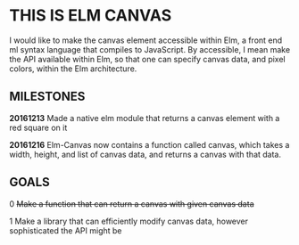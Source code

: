 # THIS IS ELM CANVAS

I would like to make the canvas element accessible within Elm, a front end ml syntax language that compiles to JavaScript. By accessible, I mean make the API available within Elm, so that one can specify canvas data, and pixel colors, within the Elm architecture.

## MILESTONES
**20161213** Made a native elm module that returns a canvas element with a red square on it

**20161216** Elm-Canvas now contains a function called canvas, which takes a width, height, and list of canvas data, and returns a canvas with that data. 

## GOALS
0 ~~Make a function that can return a canvas with given canvas data~~

1 Make a library that can efficiently modify canvas data, however sophisticated the API might be